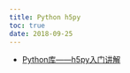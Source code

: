```yaml
---
title: Python h5py
toc: true
date: 2018-09-25
---
```




- [Python库——h5py入门讲解](https://blog.csdn.net/csdn15698845876/article/details/73278120)
